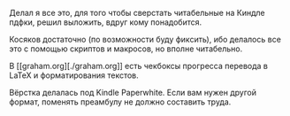 Делал я все это, для того чтобы сверстать читабельные на Киндле пдфки, решил выложить, вдруг кому понадобится. 

Косяков достаточно (по возможности буду фиксить), ибо делалось все это с помощью скриптов и макросов, но вполне читабельно.

В [[graham.org][./graham.org]] есть чекбоксы прогресса перевода в LaTeX и форматирования текстов.

Вёрстка делалась под Kindle Paperwhite. Eсли вам нужен другой формат, поменять преамбулу не должно составить труда.

